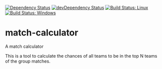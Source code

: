 [![Dependency Status](https://david-dm.org/plantain-00/match-calculator.svg)](https://david-dm.org/plantain-00/match-calculator)
[![devDependency Status](https://david-dm.org/plantain-00/match-calculator/dev-status.svg)](https://david-dm.org/plantain-00/match-calculator#info=devDependencies)
[![Build Status: Linux](https://travis-ci.org/plantain-00/match-calculator.svg?branch=master)](https://travis-ci.org/plantain-00/match-calculator)
[![Build Status: Windows](https://ci.appveyor.com/api/projects/status/github/plantain-00/match-calculator?branch=master&svg=true)](https://ci.appveyor.com/project/plantain-00/match-calculator/branch/master)

# match-calculator
A match calculator

This is a tool to calculate the chances of all teams to be in the top N teams of the group matches.
